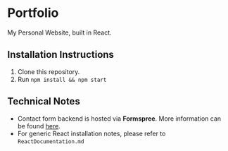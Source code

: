 # Portfolio
My Personal Website, built in React.


## Installation Instructions

1. Clone this repository.
2. Run `npm install && npm start`


## Technical Notes
- Contact form backend is hosted via **Formspree**. More information can be found [here](https://formspree.io/).
- For generic React installation notes, please refer to `ReactDocumentation.md`